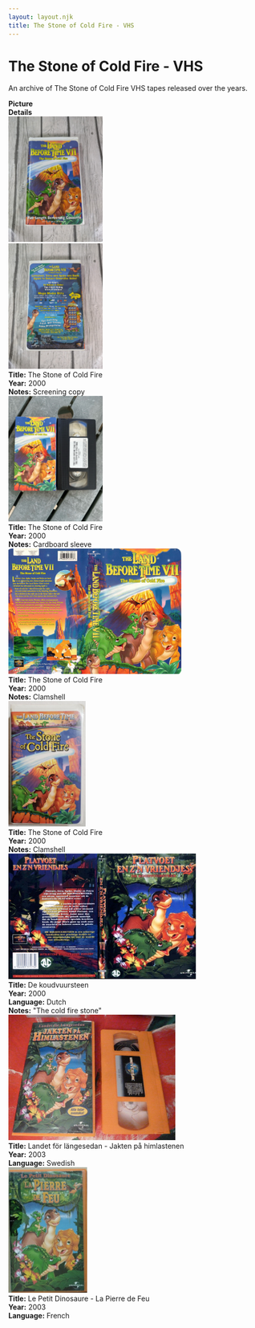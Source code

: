 ```yaml
---
layout: layout.njk
title: The Stone of Cold Fire - VHS
---
```


# The Stone of Cold Fire - VHS

An archive of The Stone of Cold Fire VHS tapes released over the years.

<div class="item-table">
  <div class="item-header">
    <div class="item-image"><strong>Picture</strong></div>
    <div class="item-details"><strong>Details</strong></div>
  </div>
<div class="item-entry" id="lbt7-english-clamshell-screener-145">
    <div class="item-image">
      <a href="/images/media/vhs/7/lbt7-english-clamshell-screener.jpg" data-lightbox="books" data-title="The Stone of Cold Fire">
        <div class="img-box">
          <img src="/images/media/vhs/7/lbt7-english-clamshell-screener.jpg" alt="The Stone of Cold Fire" style="height:250px; object-fit:cover;" loading="lazy">
        </div>
      </a>
      <a href="/images/media/vhs/7/lbt7-english-clamshell-screener2.jpg" data-lightbox="books" data-title="The Stone of Cold Fire">
        <div class="img-box">
          <img src="/images/media/vhs/7/lbt7-english-clamshell-screener2.jpg" alt="The Stone of Cold Fire" style="height:250px; object-fit:cover;" loading="lazy">
        </div>
      </a>
    </div>
    <div class="item-details">
      <strong>Title:</strong> The Stone of Cold Fire<br/>
      <strong>Year:</strong> 2000<br/>
      <strong>Notes:</strong> Screening copy<br/>
    </div>
  </div>


  <div class="item-entry">
  <div class="item-image">
    <a href="/images/media/vhs/7/lbt7-english-sleeve.jpg" data-lightbox="books" data-title="The Stone of Cold Fire">
        <div class="img-box">
          <img src="/images/media/vhs/7/lbt7-english-sleeve.jpg" alt="The Stone of Cold Fire" style="height:250px; object-fit:cover;" loading="lazy">
        </div>
      </a>
  </div>
  <div class="item-details">
    <strong>Title:</strong> The Stone of Cold Fire<br/>
      <strong>Year:</strong> 2000<br/>
      <strong>Notes:</strong> Cardboard sleeve<br/>
  </div>
</div>

  <div class="item-entry">
  <div class="item-image">
    <a href="/images/media/vhs/7/lbt7-english-clamshell.jpg" data-lightbox="books" data-title="The Stone of Cold Fire">
        <div class="img-box">
          <img src="/images/media/vhs/7/lbt7-english-clamshell.jpg" alt="The Stone of Cold Fire" style="height:250px; object-fit:cover;" loading="lazy">
        </div>
      </a>
  </div>
  <div class="item-details">
    <strong>Title:</strong> The Stone of Cold Fire<br/>
      <strong>Year:</strong> 2000<br/>
      <strong>Notes:</strong> Clamshell<br/>
  </div>
</div>

<div class="item-entry">
  <div class="item-image">
    <a href="/images/media/vhs/7/lbt7-english-clamshell-2.jpg" data-lightbox="books" data-title="The Stone of Cold Fire">
        <div class="img-box">
          <img src="/images/media/vhs/7/lbt7-english-clamshell-2.jpg" alt="The Stone of Cold Fire" style="height:250px; object-fit:cover;" loading="lazy">
        </div>
      </a>
  </div>
  <div class="item-details">
    <strong>Title:</strong> The Stone of Cold Fire<br/>
      <strong>Year:</strong> 2000<br/>
      <strong>Notes:</strong> Clamshell<br/>
  </div>
</div>


<div class="item-entry">
  <div class="item-image">
    <a href="/images/media/vhs/7/platvoet-en-zijn-vriendjes-de-koudvuursteen-vhs-nl_orig.jpg" data-lightbox="books" data-title="De koudvuursteen">
        <div class="img-box">
          <img src="/images/media/vhs/7/platvoet-en-zijn-vriendjes-de-koudvuursteen-vhs-nl_orig.jpg" alt="De koudvuursteen" style="height:250px; object-fit:cover;" loading="lazy">
        </div>
      </a>
  </div>
  <div class="item-details">
    <strong>Title:</strong> De koudvuursteen<br/>
      <strong>Year:</strong> 2000<br/>
      <strong>Language:</strong> Dutch<br/>
      <strong>Notes:</strong> "The cold fire stone"<br/>
  </div>
</div>

<div class="item-entry">
  <div class="item-image">
    <a href="/images/media/vhs/7/lbt7-sv-orange.jpg" data-lightbox="books" data-title="Landet för längesedan - Jakten på himlastenen">
        <div class="img-box">
          <img src="/images/media/vhs/7/lbt7-sv-orange.jpg" alt="Landet för längesedan - Jakten på himlastenen" style="height:250px; object-fit:cover;" loading="lazy">
        </div>
      </a>
  </div>
  <div class="item-details">
    <strong>Title:</strong> Landet för längesedan - Jakten på himlastenen<br/>
      <strong>Year:</strong> 2003<br/>
      <strong>Language:</strong> Swedish<br/>
  </div>
</div>

<div class="item-entry" id="lbt7-fr-orange-178">
    <div class="item-image">
      <a href="/images/media/vhs/7/lbt7-fr-orange.jpg" data-lightbox="img" data-title="Le Petit Dinosaure - La Pierre de Feu">
        <div class="img-box">
          <img src="/images/media/vhs/7/lbt7-fr-orange.jpg" alt="Le Petit Dinosaure - La Pierre de Feu" style="height:250px; object-fit:cover;" loading="lazy"/>
        </div>
      </a>
    </div>
    <div class="item-details">
      <strong>Title:</strong> Le Petit Dinosaure - La Pierre de Feu<br/>
      <strong>Year:</strong> 2003<br/>
      <strong>Language:</strong> French<br/>
    </div>
  </div>


</div>